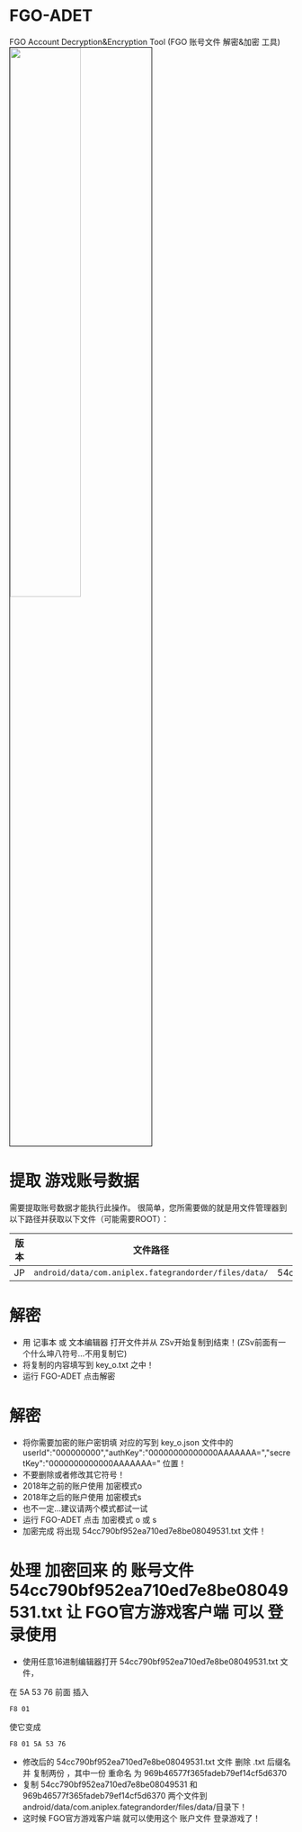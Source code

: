 # FGO-ADET
FGO Account Decryption&amp;Encryption Tool (FGO 账号文件 解密&amp;加密 工具)
<img width="50%" style="border: 1px solid black" src="https://i.imgur.com/Bb5iUlu.png">

# 提取 游戏账号数据

需要提取账号数据才能执行此操作。
很简单，您所需要做的就是用文件管理器到以下路径并获取以下文件（可能需要ROOT）： 

| 版本 | 文件路径 | 文件名称 |
| --- | --- | --- | 
| JP | `android/data/com.aniplex.fategrandorder/files/data/` | 54cc790bf952ea710ed7e8be08049531 |

# 解密
- 用 记事本 或 文本编辑器 打开文件并从 ZSv开始复制到结束！(ZSv前面有一个什么坤八符号…不用复制它)
- 将复制的内容填写到 key_o.txt 之中！
- 运行 FGO-ADET 点击解密

# 解密
- 将你需要加密的账户密钥填 对应的写到 key_o.json 文件中的 userId\":\"000000000\",\"authKey\":\"00000000000000AAAAAAA=\",\"secretKey\":\"0000000000000AAAAAAA=\" 位置！
- 不要删除或者修改其它符号！
- 2018年之前的账户使用 加密模式o
- 2018年之后的账户使用 加密模式s
- 也不一定...建议请两个模式都试一试
- 运行 FGO-ADET 点击 加密模式 o 或 s
- 加密完成 将出现 54cc790bf952ea710ed7e8be08049531.txt 文件！

# 处理 加密回来 的 账号文件 54cc790bf952ea710ed7e8be08049531.txt 让 FGO官方游戏客户端 可以 登录使用

- 使用任意16进制编辑器打开 54cc790bf952ea710ed7e8be08049531.txt 文件，

在 5A 53 76 前面 插入 
```console
F8 01
  ```

使它变成
```console
F8 01 5A 53 76 
  ```
- 修改后的 54cc790bf952ea710ed7e8be08049531.txt 文件 删除 .txt 后缀名 并 复制两份 ，其中一份 重命名 为 969b46577f365fadeb79ef14cf5d6370
- 复制 54cc790bf952ea710ed7e8be08049531 和 969b46577f365fadeb79ef14cf5d6370 两个文件到 android/data/com.aniplex.fategrandorder/files/data/目录下！
- 这时候 FGO官方游戏客户端 就可以使用这个 账户文件 登录游戏了！

















